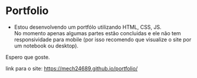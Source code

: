 # Portfolio

 - Estou desenvolvendo um portfólo utilizando HTML, CSS, JS. 
 <br/>No momento apenas algumas partes estão concluidas e ele não tem responsividade para mobile 
 (por isso recomendo que visualize o site por um notebook ou desktop).
 
 Espero que goste.

link para o site: https://mech24689.github.io/portfolio/
